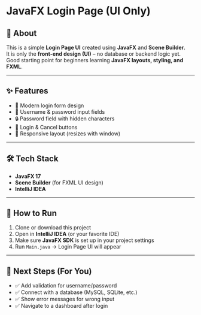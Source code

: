 # JavaFX Login Page (UI Only)

## 📌 About
This is a simple **Login Page UI** created using **JavaFX** and **Scene Builder**.  
It is only the **front-end design (UI)** – no database or backend logic yet.  
Good starting point for beginners learning **JavaFX layouts, styling, and FXML**.

---

## ✨ Features
- 🎨 Modern login form design  
- 👤 Username & password input fields  
- 🔒 Password field with hidden characters  
- 🔘 Login & Cancel buttons  
- 📱 Responsive layout (resizes with window)  

---

## 🛠️ Tech Stack
- **JavaFX 17**
- **Scene Builder** (for FXML UI design)  
- **IntelliJ IDEA**

---

## 🚀 How to Run
1. Clone or download this project  
2. Open in **IntelliJ IDEA** (or your favorite IDE)  
3. Make sure **JavaFX SDK** is set up in your project settings  
4. Run `Main.java` → Login Page UI will appear  

---

## 📌 Next Steps (For You)
- ✅ Add validation for username/password  
- ✅ Connect with a database (MySQL, SQLite, etc.)  
- ✅ Show error messages for wrong input  
- ✅ Navigate to a dashboard after login  
